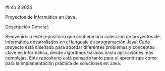 #Info 3 2024

Proyectos de Informática en Java

Descripción General:

Bienvenido a este repositorio que contiene una colección de proyectos de informática desarrollados en el lenguaje de programación Java. Cada proyecto está diseñado para abordar diferentes problemas y conceptos clave en informática, desde algoritmos básicos hasta aplicaciones más complejas. Este repositorio está pensado tanto para el aprendizaje como para la implementación práctica de soluciones en Java.
